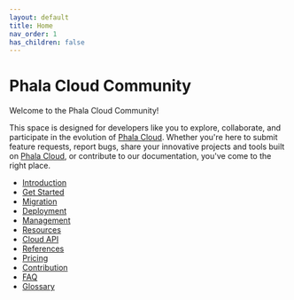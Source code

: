 ```yaml
---
layout: default
title: Home
nav_order: 1
has_children: false
---
```


# Phala Cloud Community

Welcome to the Phala Cloud Community!

This space is designed for developers like you to explore, collaborate, and participate in the evolution of [Phala Cloud](https://cloud.phala.network). Whether you're here to submit feature requests, report bugs, share your innovative projects and tools built on [Phala Cloud](https://cloud.phala.network), or contribute to our documentation, you've come to the right place.

- [Introduction](intro/index.md)
- [Get Started](get-started/index.md)
- [Migration](migration/index.md)
- [Deployment](deployment/index.md)
- [Management](management/index.md)
- [Resources](resources/index.md)
- [Cloud API](cloud-api/index.md)
- [References](references/index.md)
- [Pricing](pricing/index.md)
- [Contribution](contribution/index.md)
- [FAQ](faq/index.md)
- [Glossary](glossary/index.md)
